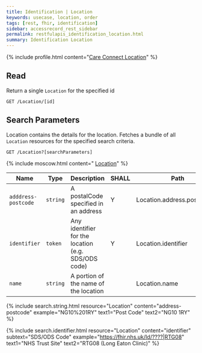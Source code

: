 ```yaml
---
title: Identification | Location
keywords: usecase, location, order
tags: [rest, fhir, identification]
sidebar: accessrecord_rest_sidebar
permalink: restfulapis_identification_location.html
summary: Identification Location
---
```


{% include profile.html content="[Care Connect Location](http://www.interopen.org/candidate-profiles/care-connect/CareConnect-Location-1.html)" %}

## Read ##

Return a single `Location` for the specified id

```http
GET /Location/[id]
```

## Search Parameters ##

Location contains the details for the location. Fetches a bundle of all `Location` resources for the specified search criteria.

```http
GET /Location?[searchParameters]
```

{% include moscow.html content=" [Location](https://www.hl7.org/fhir/DSTU2/location.html#search)" %}

| Name | Type | Description | SHALL | Path |
|------|------|-------------|-------|------|
| `adddress-postcode` | `string` | A postalCode specified in an address | Y | Location.address.postalCode |
| `identifier` | `token` | 	Any identifier for the location (e.g. SDS/ODS code) | Y | 	Location.identifier |
| `name` | `string` | A portion of the name of the location | | Location.name |


{% include search.string.html resource="Location" content="address-postcode"  example="NG10%201RY" text1="Post Code" text2="NG10 1RY" %}

{% include search.identifier.html resource="Location" content="identifier" subtext="SDS/ODS Code" example="https://fhir.nhs.uk/Id/????|RTG08" text1="NHS Trust Site" text2="RTG08 (Long Eaton Clinic)" %}
